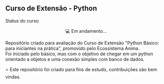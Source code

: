 ## Curso de Extensão - Python

Status do curso
<p align="center">💻 Em andamento...</p>

Repositório criado para avaliação do Curso de Extensão "Python Básico: para iniciantes na prática", promovido pelo Ecossistema Anima.  
Foi iniciado pelo básico, mas com o objetivo de chegar em um python orientado a objetos e uma conexão simples com banco de dados.

⭐️ Este repositório foi criado para fins de estudo, contribuições são bem vindas.
